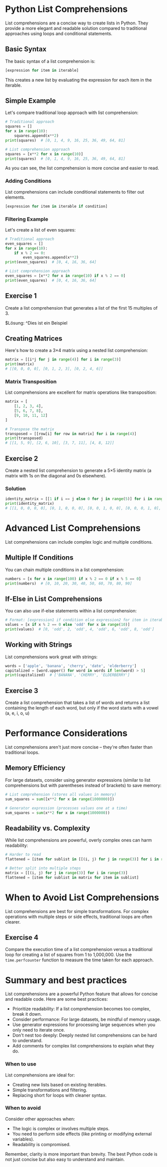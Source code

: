 # Python List Comprehensions
List comprehensions are a concise way to create lists in Python. They provide a more elegant and readable solution compared to traditional approaches using loops and conditional statements.
## Basic Syntax
The basic syntax of a list comprehension is:
```python
[expression for item in iterable]
```

This creates a new list by evaluating the expression for each item in the iterable.

## Simple Example
Let's compare traditional loop approach with list comprehension:

```python
# Traditional approach
squares = []
for x in range(10):
    squares.append(x**2)
print(squares)  # [0, 1, 4, 9, 16, 25, 36, 49, 64, 81]

# List comprehension approach
squares = [x**2 for x in range(10)]
print(squares)  # [0, 1, 4, 9, 16, 25, 36, 49, 64, 81]
```
As you can see, the list comprehension is more concise and easier to read.

### Adding Conditions
List comprehensions can include conditional statements to filter out elements.

```python
[expression for item in iterable if condition]
```
### Filtering Example
Let's create a list of even squares:


```python
# Traditional approach
even_squares = []
for x in range(10):
    if x % 2 == 0:
        even_squares.append(x**2)
print(even_squares)  # [0, 4, 16, 36, 64]

# List comprehension approach
even_squares = [x**2 for x in range(10) if x % 2 == 0]
print(even_squares)  # [0, 4, 16, 36, 64]
```

## Exercise 1
Create a list comprehension that generates a list of the first 15 multiples of 3.

$Lösung: ^Dies ist ein Beispiel

## Creating Matrices
Here's how to create a 3×4 matrix using a nested list comprehension:

```python
matrix = [[i*j for j in range(4)] for i in range(3)]
print(matrix)
# [[0, 0, 0, 0], [0, 1, 2, 3], [0, 2, 4, 6]]
```

### Matrix Transposition
List comprehensions are excellent for matrix operations like transposition:

```python
matrix = [
    [1, 2, 3, 4],
    [5, 6, 7, 8],
    [9, 10, 11, 12]
]

# Transpose the matrix
transposed = [[row[i] for row in matrix] for i in range(4)]
print(transposed)
# [[1, 5, 9], [2, 6, 10], [3, 7, 11], [4, 8, 12]]
```
## Exercise 2
Create a nested list comprehension to generate a 5×5 identity matrix (a matrix with 1s on the diagonal and 0s elsewhere).

### Solution
```python
identity_matrix = [[1 if i == j else 0 for j in range(5)] for i in range(5)]
print(identity_matrix)
# [[1, 0, 0, 0, 0], [0, 1, 0, 0, 0], [0, 0, 1, 0, 0], [0, 0, 0, 1, 0], [0, 0, 0, 0, 1]]
```

# Advanced List Comprehensions
List comprehensions can include complex logic and multiple conditions.

## Multiple If Conditions
You can chain multiple conditions in a list comprehension:

```python
numbers = [x for x in range(100) if x % 2 == 0 if x % 5 == 0]
print(numbers)  # [0, 10, 20, 30, 40, 50, 60, 70, 80, 90]
```
## If-Else in List Comprehensions
You can also use if-else statements within a list comprehension:

```python
# Format: [expression1 if condition else expression2 for item in iterable]
values = [x if x % 2 == 0 else 'odd' for x in range(10)]
print(values)  # [0, 'odd', 2, 'odd', 4, 'odd', 6, 'odd', 8, 'odd']
```

## Working with Strings
List comprehensions work great with strings:

```python
words = ['apple', 'banana', 'cherry', 'date', 'elderberry']
capitalized = [word.upper() for word in words if len(word) > 5]
print(capitalized)  # ['BANANA', 'CHERRY', 'ELDERBERRY']
```

## Exercise 3
Create a list comprehension that takes a list of words and returns a list containing the length of each word, but only if the word starts with a vowel (a, e, i, o, u)

# Performance Considerations
List comprehensions aren't just more concise – they're often faster than traditional loops.

## Memory Efficiency
For large datasets, consider using generator expressions (similar to list comprehensions but with parentheses instead of brackets) to save memory:

```python
# List comprehension (stores all values in memory)
sum_squares = sum([x**2 for x in range(1000000)])

# Generator expression (processes values one at a time)
sum_squares = sum(x**2 for x in range(1000000))
```
## Readability vs. Complexity
While list comprehensions are powerful, overly complex ones can harm readability:

```python
# Harder to read
flattened = [item for sublist in [[(i, j) for j in range(3)] for i in range(3)] for item in sublist]

# Better split into multiple steps
matrix = [[(i, j) for j in range(3)] for i in range(3)]
flattened = [item for sublist in matrix for item in sublist]
```

# When to Avoid List Comprehensions
List comprehensions are best for simple transformations. For complex operations with multiple steps or side effects, traditional loops are often clearer.

## Exercise 4
Compare the execution time of a list comprehension versus a traditional loop for creating a list of squares from 1 to 1,000,000. Use the `time.perfcounter` function to measure the time taken for each approach.

# Summary and best practices
List comprehensions are a powerful Python feature that allows for concise and readable code. Here are some best practices:

- Prioritize readability: If a list comprehension becomes too complex, break it down.
- Consider performance: For large datasets, be mindful of memory usage.
- Use generator expressions for processing large sequences when you only need to iterate once.
- Don't nest too deeply: Deeply nested list comprehensions can be hard to understand.
- Add comments for complex list comprehensions to explain what they do.

### When to use
List comprehensions are ideal for:
- Creating new lists based on existing iterables.
- Simple transformations and filtering.
- Replacing short for loops with cleaner syntax.

### When to avoid
Consider other approaches when:
- The logic is complex or involves multiple steps.
- You need to perform side effects (like printing or modifying external variables).
- Readability is compromised.

Remember, clarity is more important than brevity. The best Python code is not just concise but also easy to understand and maintain.

